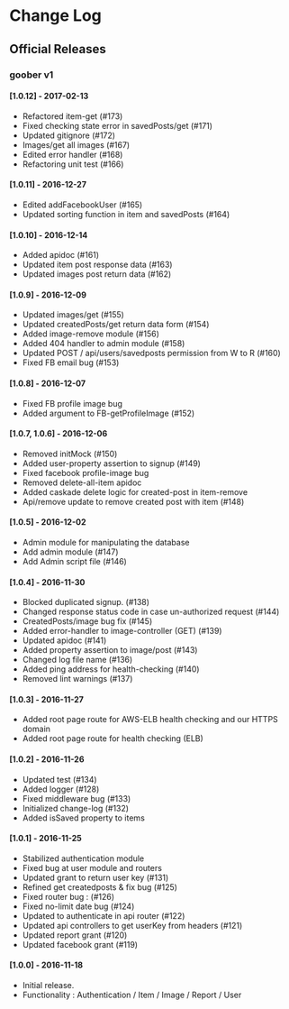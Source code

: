 



# Change Log

<!--
Each version should:
  List its release date in the above format.
  Group changes to describe their impact on the project, as follows:
  Added for new features.
  Changed for changes in existing functionality.
  Deprecated for once-stable features removed in upcoming releases.
  Removed for deprecated features removed in this release.
  Fixed for any bug fixes.
  Security to invite users to upgrade in case of vulnerabilities.
Ref: http://keepachangelog.com/en/0.3.0/
-->

## Official Releases

### goober v1 

#### [1.0.12] - 2017-02-13

- Refactored item-get (#173)
- Fixed checking state error in savedPosts/get (#171)
- Updated gitignore (#172)
- Images/get all images (#167)
- Edited error handler (#168) 
- Refactoring unit test (#166)


#### [1.0.11] - 2016-12-27

- Edited addFacebookUser (#165)
- Updated sorting function in item and savedPosts (#164)

#### [1.0.10] - 2016-12-14

- Added apidoc (#161)
- Updated item post response data (#163)
- Updated images post return data (#162)

#### [1.0.9] - 2016-12-09

- Updated images/get (#155)
- Updated createdPosts/get return data form (#154)
- Added image-remove module (#156)
- Added 404 handler to admin module (#158)
- Updated POST / api/users/savedposts permission from W to R (#160) 
- Fixed FB email bug (#153)

#### [1.0.8] - 2016-12-07

- Fixed FB profile image bug
- Added argument to FB-getProfileImage (#152)

#### [1.0.7, 1.0.6] - 2016-12-06

- Removed initMock (#150)
- Added user-property assertion to signup (#149)
- Fixed facebook profile-image bug
- Removed delete-all-item apidoc
- Added caskade delete logic for created-post in item-remove
- Api/remove update to remove created post with item (#148) 

#### [1.0.5] - 2016-12-02

- Admin module for manipulating the database
- Add admin module (#147)
- Add Admin script file (#146)

#### [1.0.4] - 2016-11-30

- Blocked duplicated signup. (#138)
- Changed response status code in case un-authorized request (#144)
- CreatedPosts/image bug fix (#145)
- Added error-handler to image-controller (GET) (#139)
- Updated apidoc (#141)
- Added property assertion to image/post (#143)
- Changed log file name (#136)
- Added ping address for health-checking (#140)
- Removed lint warnings (#137)

#### [1.0.3] - 2016-11-27

- Added root page route for AWS-ELB health checking and our HTTPS domain
- Added root page route for health checking (ELB)

#### [1.0.2] - 2016-11-26

- Updated test (#134)
- Added logger (#128)
- Fixed middleware bug (#133)
- Initialized change-log (#132)
- Added isSaved property to items

#### [1.0.1] - 2016-11-25

- Stabilized authentication module
- Fixed bug at user module and routers
- Updated grant to return user key (#131)
- Refined get createdposts & fix bug (#125)
- Fixed router bug : (#126)
- Fixed no-limit date bug (#124)
- Updated to authenticate in api router (#122)
- Updated api controllers to get userKey from headers (#121)
- Updated report grant (#120)
- Updated facebook grant (#119)


#### [1.0.0] - 2016-11-18

- Initial release.
- Functionality : Authentication / Item / Image / Report / User
